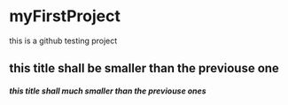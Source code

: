 # myFirstProject
this is a github testing project
## this title shall be smaller than the previouse one
##### this title shall much smaller than the previouse ones